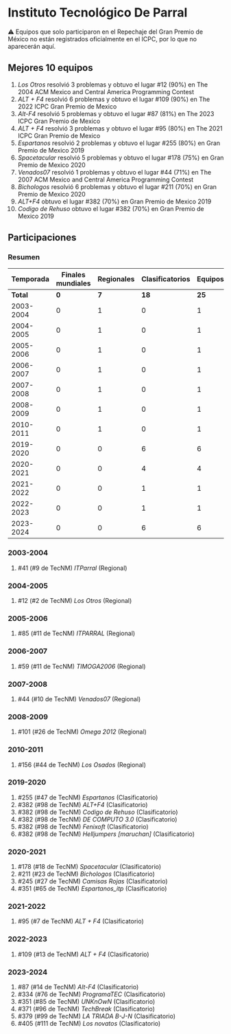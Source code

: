 # Instituto Tecnológico De Parral

:warning: Equipos que solo participaron en el Repechaje del Gran Premio de México no están registrados oficialmente en el ICPC, por lo que no aparecerán aquí.

## Mejores 10 equipos

1. _Los Otros_ resolvió 3 problemas y obtuvo el lugar #12 (90%) en The 2004 ACM Mexico and Central America Programming Contest
1. _ALT + F4_ resolvió 6 problemas y obtuvo el lugar #109 (90%) en The 2022 ICPC Gran Premio de Mexico
1. _Alt-F4_ resolvió 5 problemas y obtuvo el lugar #87 (81%) en The 2023 ICPC Gran Premio de Mexico
1. _ALT + F4_ resolvió 3 problemas y obtuvo el lugar #95 (80%) en The 2021 ICPC Gran Premio de Mexico
1. _Espartanos_ resolvió 2 problemas y obtuvo el lugar #255 (80%) en Gran Premio de Mexico 2019
1. _Spacetacular_ resolvió 5 problemas y obtuvo el lugar #178 (75%) en Gran Premio de Mexico 2020
1. _Venados07_ resolvió 1 problemas y obtuvo el lugar #44 (71%) en The 2007 ACM Mexico and Central America Programming Contest
1. _Bichologos_ resolvió 6 problemas y obtuvo el lugar #211 (70%) en Gran Premio de Mexico 2020
1. _ALT+F4_ obtuvo el lugar #382 (70%) en Gran Premio de Mexico 2019
1. _Codigo de Rehuso_ obtuvo el lugar #382 (70%) en Gran Premio de Mexico 2019

## Participaciones

### Resumen

| Temporada | Finales mundiales | Regionales | Clasificatorios | Equipos |
| --- | --- | --- | --- | --- |
| **Total** | **0** | **7** | **18** | **25** |
| 2003-2004 | 0 | 1 | 0 | 1 |
| 2004-2005 | 0 | 1 | 0 | 1 |
| 2005-2006 | 0 | 1 | 0 | 1 |
| 2006-2007 | 0 | 1 | 0 | 1 |
| 2007-2008 | 0 | 1 | 0 | 1 |
| 2008-2009 | 0 | 1 | 0 | 1 |
| 2010-2011 | 0 | 1 | 0 | 1 |
| 2019-2020 | 0 | 0 | 6 | 6 |
| 2020-2021 | 0 | 0 | 4 | 4 |
| 2021-2022 | 0 | 0 | 1 | 1 |
| 2022-2023 | 0 | 0 | 1 | 1 |
| 2023-2024 | 0 | 0 | 6 | 6 |

### 2003-2004

1. #41 (#9 de TecNM) _ITParral_ (Regional)

### 2004-2005

1. #12 (#2 de TecNM) _Los Otros_ (Regional)

### 2005-2006

1. #85 (#11 de TecNM) _ITPARRAL_ (Regional)

### 2006-2007

1. #59 (#11 de TecNM) _TIMOGA2006_ (Regional)

### 2007-2008

1. #44 (#10 de TecNM) _Venados07_ (Regional)

### 2008-2009

1. #101 (#26 de TecNM) _Omega 2012_ (Regional)

### 2010-2011

1. #156 (#44 de TecNM) _Los Osados_ (Regional)

### 2019-2020

1. #255 (#47 de TecNM) _Espartanos_ (Clasificatorio)
1. #382 (#98 de TecNM) _ALT+F4_ (Clasificatorio)
1. #382 (#98 de TecNM) _Codigo de Rehuso_ (Clasificatorio)
1. #382 (#98 de TecNM) _DE COMPUTO 3.0_ (Clasificatorio)
1. #382 (#98 de TecNM) _Fenixoft_ (Clasificatorio)
1. #382 (#98 de TecNM) _Helljumpers [maruchan]_ (Clasificatorio)

### 2020-2021

1. #178 (#18 de TecNM) _Spacetacular_ (Clasificatorio)
1. #211 (#23 de TecNM) _Bichologos_ (Clasificatorio)
1. #245 (#27 de TecNM) _Camisas Rojas_ (Clasificatorio)
1. #351 (#65 de TecNM) _Espartanos_itp_ (Clasificatorio)

### 2021-2022

1. #95 (#7 de TecNM) _ALT + F4_ (Clasificatorio)

### 2022-2023

1. #109 (#13 de TecNM) _ALT + F4_ (Clasificatorio)

### 2023-2024

1. #87 (#14 de TecNM) _Alt-F4_ (Clasificatorio)
1. #334 (#76 de TecNM) _ProgramaTEC_ (Clasificatorio)
1. #351 (#85 de TecNM) _UNKnOwN_ (Clasificatorio)
1. #371 (#96 de TecNM) _TechBreak_ (Clasificatorio)
1. #379 (#99 de TecNM) _LA TRIADA B-J-N_ (Clasificatorio)
1. #405 (#111 de TecNM) _Los novatos_ (Clasificatorio)




